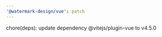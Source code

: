 ```yaml
---
'@watermark-design/vue': patch
---
```


chore(deps): update dependency @vitejs/plugin-vue to v4.5.0
